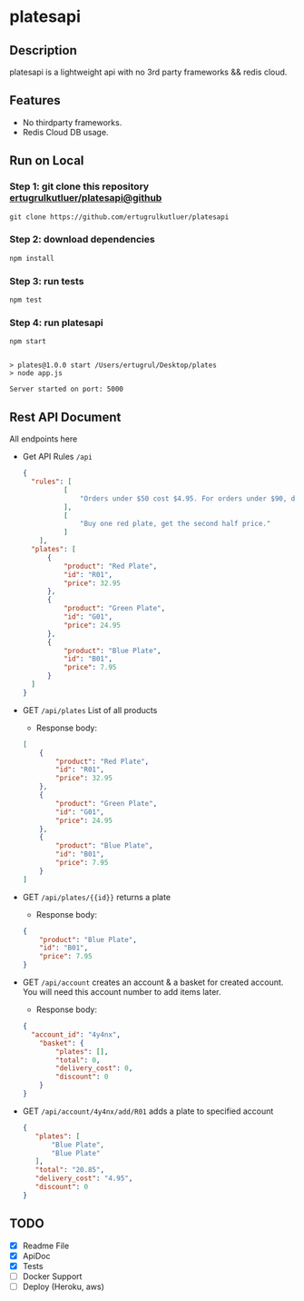 # platesapi


## Description

platesapi is a lightweight api with no 3rd party frameworks && redis cloud.

## Features

* No thirdparty frameworks.
* Redis Cloud DB usage.

  
## Run on Local 

### Step 1: git clone this repository [ertugrulkutluer/platesapi@github](https://github.com/ertugrulkutluer/platesapi)
```
git clone https://github.com/ertugrulkutluer/platesapi
```

### Step 2: download dependencies
```
npm install
```
### Step 3: run tests
```
npm test
```
### Step 4: run platesapi
```
npm start
```
```

> plates@1.0.0 start /Users/ertugrul/Desktop/plates
> node app.js

Server started on port: 5000

```

## Rest API Document

All endpoints here
- Get API Rules `/api`

    ```json
    {
      "rules": [
              [
                  "Orders under $50 cost $4.95. For orders under $90, delivery costs $2.95. Orders of $90 or more have free delivery."
              ],
              [
                  "Buy one red plate, get the second half price."
              ]
        ],
      "plates": [
          {
              "product": "Red Plate",
              "id": "R01",
              "price": 32.95
          },
          {
              "product": "Green Plate",
              "id": "G01",
              "price": 24.95
          },
          {
              "product": "Blue Plate",
              "id": "B01",
              "price": 7.95
          }
      ]
    }
    ```

- GET `/api/plates` List of all products
    - Response body: 
    ```json
    [
        {
            "product": "Red Plate",
            "id": "R01",
            "price": 32.95
        },
        {
            "product": "Green Plate",
            "id": "G01",
            "price": 24.95
        },
        {
            "product": "Blue Plate",
            "id": "B01",
            "price": 7.95
        }
    ]
    ```

- GET `/api/plates/{{id}}` returns a plate
    - Response body: 
    ```json
    {
        "product": "Blue Plate",
        "id": "B01",
        "price": 7.95
    }
    ```
  

- GET `/api/account` creates an account & a basket for created account. You will need this account number to add items later.

    - Response body: 
    ```json
    {
      "account_id": "4y4nx",
        "basket": {
            "plates": [],
            "total": 0,
            "delivery_cost": 0,
            "discount": 0
        }
    }
    ```
    
- GET `/api/account/4y4nx/add/R01` adds a plate to specified account
    
     ```json
     {
        "plates": [
            "Blue Plate",
            "Blue Plate"
        ],
        "total": "20.85",
        "delivery_cost": "4.95",
        "discount": 0
    }
    ```
  
## TODO

- [x] Readme File
- [x] ApiDoc
- [x] Tests
- [ ] Docker Support
- [ ] Deploy (Heroku, aws)
